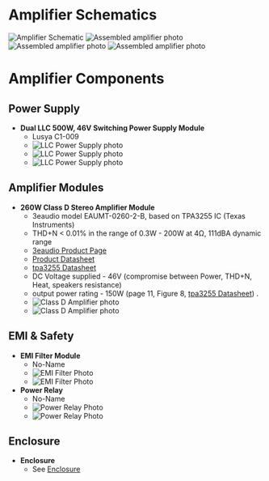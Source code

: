 # Amplifier Schematics

![Amplifier Schematic](../amplifier/amplifier_connection_schematics.png)
![Assembled amplifier photo](../amplifier/assembled_amplifier_top.jpg)
![Assembled amplifier photo](../amplifier/assembled_amplifier_front.jpg)
![Assembled amplifier photo](../amplifier/assembled_amplifier_back.jpg)

# Amplifier Components

## Power Supply
- **Dual LLC 500W, 46V Switching Power Supply Module**
  - Lusya C1-009
  - ![LLC Power Supply photo](../amplifier/power_supply_top.jpg)
  - ![LLC Power Supply photo](../amplifier/power_supply_left.jpg)
  - ![LLC Power Supply photo](../amplifier/power_supply_bottom.jpg)

## Amplifier Modules
- **260W Class D Stereo Amplifier Module**
  - 3eaudio model EAUMT-0260-2-B, based on TPA3255 IC (Texas Instruments)
  - THD+N < 0.01% in the range of 0.3W - 200W at 4Ω, 111dBA dynamic range
  - [3eaudio Product Page](https://www.3e-audio.com/amplifier-kits/tpa3255-2ch-260w/)
  - [Product Datasheet](../amplifier/DS_EAUMT-0260-2-A_Rev1.0.pdf)
  - [tpa3255 Datasheet](../amplifier/tpa3255B.pdf)
  - DC Voltage supplied - 46V (compromise between Power, THD+N, Heat, speakers resistance)
  - output power rating - 150W (page 11, Figure 8, [tpa3255 Datasheet](../amplifier/tpa3255B.pdf)) .
  - ![Class D Amplifier photo](../amplifier/amplifier_top.jpg)
  - ![Class D Amplifier photo](../amplifier/amplifier_bottom.jpg)

## EMI & Safety
- **EMI Filter Module**
  - No-Name
  - ![EMI Filter Photo](../amplifier/emi_filter_top.jpg)
  - ![EMI Filter Photo](../amplifier/emi_filter_bottom.jpg)
- **Power Relay**
  - No-Name
  - ![Power Relay Photo](../amplifier/power_relay_top.jpg)
  - ![Power Relay Photo](../amplifier/power_relay_bottom.jpg)

## Enclosure
- **Enclosure**
  - See [Enclosure](../enclosure/readme.md)

